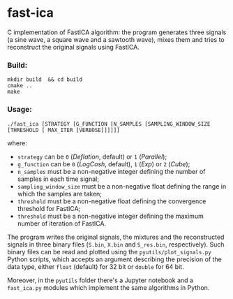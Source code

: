 # fast-ica
C implementation of FastICA algorithm: the program generates three signals (a sine wave, a square wave and a sawtooth wave), mixes them and tries to reconstruct the original signals using FastICA.

### Build:
```
mkdir build  && cd build
cmake ..
make
```

### Usage:
```
./fast_ica [STRATEGY [G_FUNCTION [N_SAMPLES [SAMPLING_WINDOW_SIZE [THRESHOLD [ MAX_ITER [VERBOSE]]]]]]
```
where:
- `strategy` can be `0` (*Deflation*, default) or `1` (*Parallel*);
- `g_function` can be `0` (*LogCosh*, default), `1` (*Exp*) or `2` (*Cube*);
- `n_samples` must be a non-negative integer defining the number of samples in each time signal;
- `sampling_window_size` must be a non-negative float defining the range in which the samples are taken;
- `threshold` must be a non-negative float defining the convergence threshold for FastICA;
- `threshold` must be a non-negative integer defining the maximum number of iteration of FastICA.

The program writes the original signals, the mixtures and the reconstructed signals in three binary files (`S.bin`, `X.bin` and `S_res.bin`, respectively).
Such binary files can be read and plotted using the `pyutils/plot_signals.py` Python scripts, which accepts an argument describing the precision of the data type, either `float` (default) for 32 bit or `double` for 64 bit.

Moreover, in the `pyutils` folder there's a Jupyter notebook and a `fast_ica.py` modules which implement the same algorithms in Python.